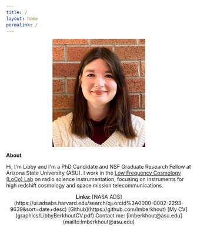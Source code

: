 ```yaml
---
title: /
layout: home
permalink: /
---
```

<p align="center">
<img src="graphics/fixed.jpg" alt="Headshot" width="50%" align="center">
</p>
  
<p align="center">
  
  <b> About </b>
  
Hi, I'm Libby and I'm a PhD Candidate and NSF Graduate Research Fellow at Arizona State University (ASU). I work in the [Low Frequency Cosmology (LoCo) Lab](loco.lab.asu.edu) on radio science instrumentation, focusing on instruments for high redshift cosmology and space mission telecommunications. 
</p>

<p align="center">
<b> Links: </b>
[NASA ADS](https://ui.adsabs.harvard.edu/search/q=orcid%3A0000-0002-2293-9639&sort=date+desc) 
[Github](https://github.com/lmberkhout) 
[My CV](graphics/LibbyBerkhoutCV.pdf) 
Contact me: [lmberkhout@asu.edu](mailto:lmberkhout@asu.edu)
</p>
